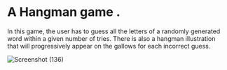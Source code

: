 # A Hangman game . 
In this game, the user has to guess all the letters of a randomly generated word within a given number of tries. There is also a hangman illustration that will progressively appear on the gallows for each incorrect guess.

![Screenshot (136)](https://github.com/MohauMushi/A_Hangman_Game/assets/156682852/610f3366-0813-4c9e-afb4-f2e0c59a83ef)
